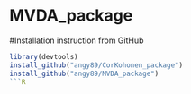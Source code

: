 # MVDA_package

#Installation instruction from GitHub

```R
library(devtools)
install_github("angy89/CorKohonen_package")
install_github("angy89/MVDA_package")
```R
